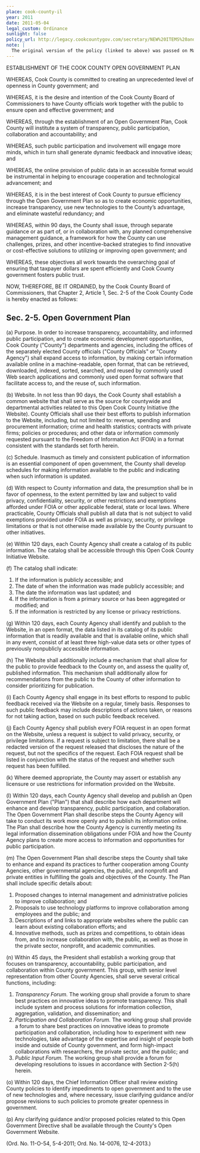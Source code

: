 ```yaml
---
place: cook-county-il
year: 2011
date: 2011-05-04
legal_custom: Ordinance
sunlight: false
policy_url: http://legacy.cookcountygov.com/secretary/NEW%20ITEMS%20and%20CONSENT/new%20items%2004-20-113.pdf
note: |
  The original version of the policy (linked to above) was passed on May 4, 2011. (You can also find an annotated plain-text version <a href="http://genius.com/Cook-county-cook-county-open-government-ordinance-annotated">here</a>.) On Dec 4, 2013, that policy was modified to remove a single word. See amendment <a href="https://cook-county.legistar.com/LegislationDetail.aspx?ID=1526439&GUID=D6FA0EDA-DAEB-4FB4-8EFD-22DE71782D79&Options=&Search=&FullText=1">here</a>. The current version — with the modification but without the "Whereas" clauses — can be found <a href="https://www.municode.com/library/il/cook_county/codes/code_of_ordinances?nodeId=PTIGEOR_CH2AD_ARTIINGE_S2-5OPGOPL">here</a>.
---
```


ESTABLISHMENT OF THE COOK COUNTY OPEN GOVERNMENT PLAN

WHEREAS, Cook County is committed to creating an unprecedented level of openness in County government; and

WHEREAS, it is the desire and intention of the Cook County Board of Commissioners to have County officials work together with the public to ensure open and effective government; and

WHEREAS, through the establishment of an Open Government Plan, Cook County will institute a system of transparency, public participation, collaboration and accountability; and

WHEREAS, such public participation and involvement will engage more minds, which in turn shall generate dynamic feedback and innovative ideas; and

WHEREAS, the online provision of public data in an accessible format would be instrumental in helping to encourage cooperation and technological advancement; and

WHEREAS, it is in the best interest of Cook County to pursue efficiency through the Open Government Plan so as to create economic opportunities, increase transparency, use new technologies to the County’s advantage, and eliminate wasteful redundancy; and

WHEREAS, within 90 days, the County shall issue, through separate guidance or as part of, or in collaboration with, any planned comprehensive management guidance, a framework for how the County can use challenges, prizes, and other incentive-backed strategies to find innovative or cost-effective solutions to utilizing or improving open government; and

WHEREAS, these objectives all work towards the overarching goal of ensuring that taxpayer dollars are spent efficiently and Cook County government fosters public trust.

NOW, THEREFORE, BE IT ORDAINED, by the Cook County Board of Commissioners, that Chapter 2, Article 1, Sec. 2-5 of the Cook County Code is hereby enacted as follows:

## Sec. 2-5. Open Government Plan

(a) Purpose. In order to increase transparency, accountability, and informed public participation, and to create economic development opportunities, Cook County ("County") departments and agencies, including the offices of the separately elected County officials ("County Officials" or "County Agency") shall expand access to information, by making certain information available online in a machine-readable, open format, that can be retrieved, downloaded, indexed, sorted, searched, and reused by commonly used Web search applications and commonly used open format software that facilitate access to, and the reuse of, such information.

(b) Website. In not less than 90 days, the Cook County shall establish a common website that shall serve as the source for countywide and departmental activities related to this Open Cook County Initiative (the Website). County Officials shall use their best efforts to publish information to the Website, including, but not limited to: revenue, spending and procurement information; crime and health statistics; contracts with private firms; policies or procedures; and other data or information commonly requested pursuant to the Freedom of Information Act (FOIA) in a format consistent with the standards set forth herein.

(c) Schedule. Inasmuch as timely and consistent publication of information is an essential component of open government, the County shall develop schedules for making information available to the public and indicating when such information is updated.

(d) With respect to County information and data, the presumption shall be in favor of openness, to the extent permitted by law and subject to valid privacy, confidentiality, security, or other restrictions and exemptions afforded under FOIA or other applicable federal, state or local laws. Where practicable, County Officials shall publish all data that is not subject to valid exemptions provided under FOIA as well as privacy, security, or privilege limitations or that is not otherwise made available by the County pursuant to other initiatives.

(e) Within 120 days, each County Agency shall create a catalog of its public information. The catalog shall be accessible through this Open Cook County Initiative Website.

(f) The catalog shall indicate:

1. If the information is publicly accessible; and
2. The date of when the information was made publicly accessible; and
3. The date the information was last updated; and
4. If the information is from a primary source or has been aggregated or modified; and
5. If the information is restricted by any license or privacy restrictions.

(g) Within 120 days, each County Agency shall identify and publish to the Website, in an open format, the data listed in its catalog of its public information that is readily available and that is available online, which shall in any event, consist of at least three high-value data sets or other types of previously nonpublicly accessible information.

(h) The Website shall additionally include a mechanism that shall allow for the public to provide feedback to the County on, and assess the quality of, published information. This mechanism shall additionally allow for recommendations from the public to the County of other information to consider prioritizing for publication.

(i) Each County Agency shall engage in its best efforts to respond to public feedback received via the Website on a regular, timely basis. Responses to such public feedback may include descriptions of actions taken, or reasons for not taking action, based on such public feedback received.

(j) Each County Agency shall publish every FOIA request in an open format on the Website, unless a request is subject to valid privacy, security, or privilege limitations. If a request is subject to limitation, there shall be a redacted version of the request released that discloses the nature of the request, but not the specifics of the request. Each FOIA request shall be listed in conjunction with the status of the request and whether such request has been fulfilled.

(k) Where deemed appropriate, the County may assert or establish any licensure or use restrictions for information provided on the Website.

(l) Within 120 days, each County Agency shall develop and publish an Open Government Plan ("Plan") that shall describe how each department will enhance and develop transparency, public participation, and collaboration. The Open Government Plan shall describe steps the County Agency will take to conduct its work more openly and to publish its information online. The Plan shall describe how the County Agency is currently meeting its legal information dissemination obligations under FOIA and how the County Agency plans to create more access to information and opportunities for public participation.

(m) The Open Government Plan shall describe steps the County shall take to enhance and expand its practices to further cooperation among County Agencies, other governmental agencies, the public, and nonprofit and private entities in fulfilling the goals and objectives of the County. The Plan shall include specific details about:

1. Proposed changes to internal management and administrative policies to improve collaboration; and
2. Proposals to use technology platforms to improve collaboration among employees and the public; and
3. Descriptions of and links to appropriate websites where the public can learn about existing collaboration efforts; and
4. Innovative methods, such as prizes and competitions, to obtain ideas from, and to increase collaboration with, the public, as well as those in the private sector, nonprofit, and academic communities.

(n) Within 45 days, the President shall establish a working group that focuses on transparency, accountability, public participation, and collaboration within County government. This group, with senior level representation from other County Agencies, shall serve several critical functions, including:

1. <em>Transparency Forum.</em> The working group shall provide a forum to share best practices on innovative ideas to promote transparency. This shall include system and process solutions for information collection, aggregation, validation, and dissemination; and
2. <em>Participation and Collaboration Forum.</em> The working group shall provide a forum to share best practices on innovative ideas to promote participation and collaboration, including how to experiment with new technologies, take advantage of the expertise and insight of people both inside and outside of County government, and form high-impact collaborations with researchers, the private sector, and the public; and
3. <em>Public Input Forum.</em> The working group shall provide a forum for developing resolutions to issues in accordance with Section 2-5(h) herein.

(o) Within 120 days, the Chief Information Officer shall review existing County policies to identify impediments to open government and to the use of new technologies and, where necessary, issue clarifying guidance and/or propose revisions to such policies to promote greater openness in government.

(p) Any clarifying guidance and/or proposed policies related to this Open Government Directive shall be available through the County's Open Government Website.

(Ord. No. 11-O-54, 5-4-2011; Ord. No. 14-0076, 12-4-2013.)
